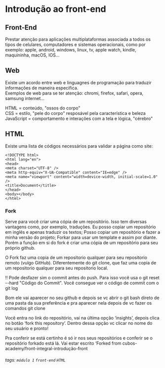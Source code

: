 # Introdução ao front-end

## Front-End
Prestar atenção para aplicações multiplataformas associada a todos os tipos de celulares, computadores e sistemas operacionais, como por exemplo: apple, android, windows, linux, tv, apple watch, kindle, maquininha, macOS, IOS...

## Web 
Existe um acordo entre web e linguagnes de programação para traduzir informações de maneira especifica.  
Exemplos de web para se ter atenção: chromi, firefox, safari, opera, samsung internet...  

HTML = conteúdo, "ossos do corpo"  
CSS = estilo, "pele do corpo" resposável pela característica e beleza 
JavaScript = comportamento e interações com a tela e lógica, "cérebro"

## HTML
Existe uma lista de códigos necessários para validar a página como site:

    <!DOCTYPE html>
    <html lang="en">  
    <head>  
    <meta charset="UTF-8" />  
    <meta http-equiv="X-UA-Compatible" content="IE=edge" />  
    <meta name="viewport" content="width=device-width, initial-scale=1.0" />  
    <title>Document</title>  
    </head>  
    <body></body>  
    </html>  

### Fork 
Serve para você criar uma cópia de um repositório. Isso tem diversas vantagens como, por exemplo, traduções. Eu posso copiar um repositório em inglês e apenas traduzir os textos; Posso copiar um repositório e fazer a minha versão do projeto; Forkar para usar um template e assim por diante. Porém a função em si do fork é criar uma cópia de um repositório para seu próprio github.

O Fork faz uma copia de um repositorio qualquer para seu repositorio remoto (vulgo GitHub).
Diferentemente do git clone, que faz uma copia de um repositorio qualquer para seu repositorio local.

!! Pode desfazer sim o commit antes do push. Para isso você usa o git reset --hard "Código do Commit". Você consegue ver o código de commit com o git log

Bom ele vai aparecer no seu github e depois se vc abrir o git bash direto de uma pasta da sua preferência e pra aparecer nela depois de vc fazer os comandos git clone

Você entra no link do repositório, vai na última opção ‘insights’, depois clica no botão ‘fork this repository’. Dentro dessa opção vc clicar no nome do seu usuário e pronto!

Pra conferir se está certinho é só ir nos seus repositórios e conferir se o repositório forkado está lá. Vai estar escrito ‘Forked from cubos-academy/front-integral-introdução-front

###### tags: `módulo 1` `front-end` `HTML`
